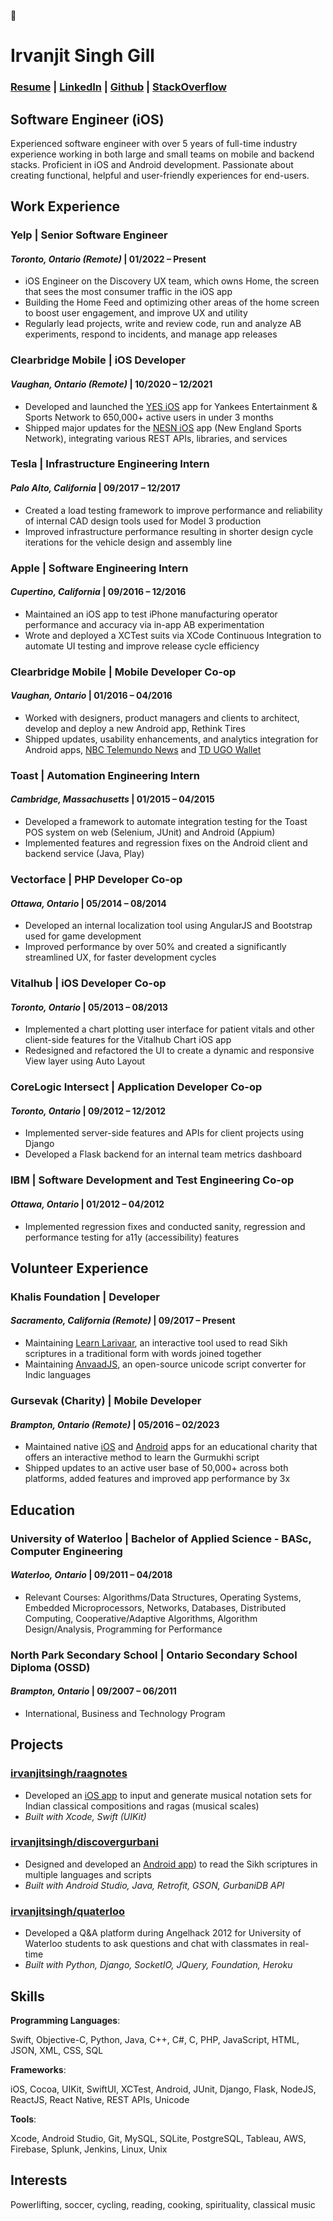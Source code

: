 :wave:

# Irvanjit Singh Gill

### [Resume](https://irvanjit.com/Resume_IrvanjitGill.pdf) | [LinkedIn](https://linkedin.com/in/irvanjitsingh) | [Github](https://github.com/irvanjitsingh) | [StackOverflow](https://stackoverflow.com/users/1227011/irvanjitsingh)

## Software Engineer (iOS)
Experienced software engineer with over 5 years of full-time industry experience working in both large and small teams on mobile and backend stacks. Proficient in iOS and Android development. Passionate about creating functional, helpful and user-friendly experiences for end-users.

## Work Experience

### **Yelp** | Senior Software Engineer
#### *Toronto, Ontario (Remote)* | 01/2022 – Present
- iOS Engineer on the Discovery UX team, which owns Home, the screen that sees the most consumer traffic in the iOS app
- Building the Home Feed and optimizing other areas of the home screen to boost user engagement, and improve UX and utility
- Regularly lead projects, write and review code, run and analyze AB experiments, respond to incidents, and manage app releases

### **Clearbridge Mobile** | iOS Developer
#### *Vaughan, Ontario (Remote)* | 10/2020 – 12/2021
- Developed and launched the [YES iOS](https://apps.apple.com/us/app/yes-network/id1543948562) app for Yankees Entertainment & Sports Network to 650,000+ active users in under 3 months
- Shipped major updates for the [NESN iOS](https://apps.apple.com/us/app/nesn-360/id1218490839) app (New England Sports Network), integrating various REST APIs, libraries, and services

### **Tesla** | Infrastructure Engineering Intern
#### *Palo Alto, California* | 09/2017 – 12/2017
- Created a load testing framework to improve performance and reliability of internal CAD design tools used for Model 3 production
- Improved infrastructure performance resulting in shorter design cycle iterations for the vehicle design and assembly line

### **Apple** | Software Engineering Intern
#### *Cupertino, California* | 09/2016 – 12/2016
- Maintained an iOS app to test iPhone manufacturing operator performance and accuracy via in-app AB experimentation
- Wrote and deployed a XCTest suits via XCode Continuous Integration to automate UI testing and improve release cycle efficiency

### **Clearbridge Mobile** | Mobile Developer Co-op
#### *Vaughan, Ontario* | 01/2016 – 04/2016
- Worked with designers, product managers and clients to architect, develop and deploy a new Android app, Rethink Tires
- Shipped updates, usability enhancements, and analytics integration for Android apps, [NBC Telemundo News](https://play.google.com/store/apps/details?id=com.nbcuni.telemundo.noticiastelemundo) and [TD UGO Wallet](https://play.google.com/store/apps/details?id=com.ugo.mobilewallet)

### **Toast** | Automation Engineering Intern
#### *Cambridge, Massachusetts* | 01/2015 – 04/2015
- Developed a framework to automate integration testing for the Toast POS system on web (Selenium, JUnit) and Android (Appium)
- Implemented features and regression fixes on the Android client and backend service (Java, Play)

### **Vectorface** | PHP Developer Co-op
#### *Ottawa, Ontario* | 05/2014 – 08/2014
- Developed an internal localization tool using AngularJS and Bootstrap used for game development 
- Improved performance by over 50% and created a significantly streamlined UX, for faster development cycles 


### **Vitalhub** | iOS Developer Co-op
#### *Toronto, Ontario* | 05/2013 – 08/2013
- Implemented a chart plotting user interface for patient vitals and other client-side features for the Vitalhub Chart iOS app
- Redesigned and refactored the UI to create a dynamic and responsive View layer using Auto Layout

### **CoreLogic Intersect** | Application Developer Co-op
#### *Toronto, Ontario* | 09/2012 – 12/2012
- Implemented server-side features and APIs for client projects using Django 
- Developed a Flask backend for an internal team metrics dashboard 

### **IBM** | Software Development and Test Engineering Co-op
#### *Ottawa, Ontario* | 01/2012 – 04/2012
- Implemented regression fixes and conducted sanity, regression and performance testing for a11y (accessibility) features

## Volunteer Experience

### **Khalis Foundation** | Developer
#### *Sacramento, California (Remote)* | 09/2017 – Present
- Maintaining [Learn Larivaar](https://github.com/KhalisFoundation/learn-larivaar), an interactive tool used to read Sikh scriptures in a traditional form with words joined together
- Maintaining [AnvaadJS](https://github.com/KhalisFoundation/anvaad-js), an open-source unicode script converter for Indic languages

### **Gursevak (Charity)** | Mobile Developer
#### *Brampton, Ontario (Remote)* | 05/2016 – 02/2023
- Maintained native [iOS](https://apps.apple.com/us/app/learn-shudh-gurbani/id937224618) and [Android](https://play.google.com/store/apps/details?id=com.gurbani.unlimited) apps for an educational charity that offers an interactive method to learn the Gurmukhi script
- Shipped updates to an active user base of 50,000+ across both platforms, added features and improved app performance by 3x

## Education

### **University of Waterloo**  | Bachelor of Applied Science - BASc, Computer Engineering
#### *Waterloo, Ontario* | 09/2011 – 04/2018
- Relevant Courses: Algorithms/Data Structures, Operating Systems, Embedded Microprocessors, Networks, Databases, Distributed Computing, Cooperative/Adaptive Algorithms, Algorithm Design/Analysis, Programming for Performance

### **North Park Secondary School**  | Ontario Secondary School Diploma (OSSD)
#### *Brampton, Ontario* | 09/2007 – 06/2011
- International, Business and Technology Program

## Projects

### [**irvanjitsingh/raagnotes**](https://github.com/irvanjitsingh/raagnotes)
- Developed an [iOS app](https://apps.apple.com/app/raag-notes/id1451254635) to input and generate musical notation sets for Indian classical compositions and ragas (musical scales)
- *Built with Xcode, Swift (UIKit)*

### [**irvanjitsingh/discovergurbani**](https://github.com/irvanjitsingh/discovergurbani)
- Designed and developed an [Android app](https://play.google.com/store/apps/details?id=com.irvanjit.discovergurbani)) to read the Sikh scriptures in multiple languages and scripts
- *Built with Android Studio, Java, Retrofit, GSON, GurbaniDB API*

### [**irvanjitsingh/quaterloo**](https://github.com/irvanjitsingh/quaterloo)
- Developed a Q&A platform during Angelhack 2012 for University of Waterloo students to ask questions and chat with classmates in real-time
- *Built with Python, Django, SocketIO, JQuery, Foundation, Heroku*

## Skills

**Programming Languages**:

Swift, Objective-C, Python, Java, C++, C#, C, PHP, JavaScript, HTML, JSON, XML, CSS, SQL

**Frameworks**:

iOS, Cocoa, UIKit, SwiftUI, XCTest, Android, JUnit, Django, Flask, NodeJS, ReactJS, React Native, REST APIs, Unicode

**Tools**:

Xcode, Android Studio, Git, MySQL, SQLite, PostgreSQL, Tableau, AWS, Firebase, Splunk, Jenkins, Linux, Unix

## Interests

Powerlifting, soccer, cycling, reading, cooking, spirituality, classical music
